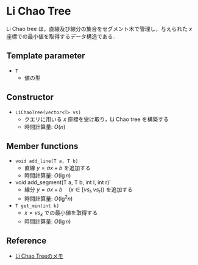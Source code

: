 # Li Chao Tree

Li Chao tree は，直線及び線分の集合をセグメント木で管理し，与えられた $x$ 座標での最小値を取得するデータ構造である．

## Template parameter

- `T`
    - 値の型

## Constructor

- `LiChaoTree(vector<T> vs)`
    - クエリに用いる $x$ 座標を受け取り，Li Chao tree を構築する
    - 時間計算量: $O(n)$

## Member functions

- `void add_line(T a, T b)`
    - 直線 $y = ax + b$ を追加する
    - 時間計算量: $O(\lg n)$
- void add_segment(T a, T b, int l, int r)`
    - 線分 $y = ax + b \quad (x \in [vs_l, vs_r))$ を追加する
    - 時間計算量: $O(\lg^2 n)$
- `T get_min(int k)`
    - $x = vs_k$ での最小値を取得する
    - 時間計算量: $O(\lg n)$

## Reference

- [Li Chao Treeのメモ](https://smijake3.hatenablog.com/entry/2018/06/16/144548)